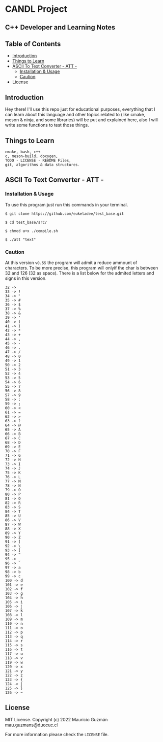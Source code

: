 # CANDL Project <!-- omit in toc -->
## C++ Developer and Learning Notes <!-- omit in toc -->

## Table of Contents <!-- omit in toc -->
- [Introduction](#introduction)
- [Things to Learn](#things-to-learn)
- [ASCII To Text Converter - ATT -](#ascii-to-text-converter---att--)
  - [Installation \& Usage](#installation--usage)
  - [Caution](#caution)
- [License](#license)

## Introduction

Hey there! I'll use this repo just for educational purposes, everything that I can learn about this language and other topics related to (like cmake, meson & ninja, and some libraries) will be put and explained here, also I will write some functions to test those things.

## Things to Learn

``` text
cmake, bash, c++
c, meson-build, doxygen,
TODO - LICENSE - README Files,
git, algorithms & data structures. 
```

## ASCII To Text Converter - ATT -

### Installation & Usage

To use this program just run this commands in your terminal.

`$ git clone https://github.com/eukeladee/test_base.git`

`$ cd test_base/src/`

`$ chmod u+x ./compile.sh`

`$ ./att "text"`

### Caution

At this version `v0.55` the program will admit a reduce ammount of characters. To be more precise, this program will onlyif the char is between 32 and 126 (32 as space). There is a list below for the admited letters and signs in this version.

```
32 ->  
33 -> !
34 -> "
35 -> #
36 -> $
37 -> %
38 -> &
39 -> '
40 -> (
41 -> )
42 -> *
43 -> +
44 -> ,
45 -> -
46 -> .
47 -> /
48 -> 0
49 -> 1
50 -> 2
51 -> 3
52 -> 4
53 -> 5
54 -> 6
55 -> 7
56 -> 8
57 -> 9
58 -> :
59 -> ;
60 -> <
61 -> =
62 -> >
63 -> ?
64 -> @
65 -> A
66 -> B
67 -> C
68 -> D
69 -> E
70 -> F
71 -> G
72 -> H
73 -> I
74 -> J
75 -> K
76 -> L
77 -> M
78 -> N
79 -> O
80 -> P
81 -> Q
82 -> R
83 -> S
84 -> T
85 -> U
86 -> V
87 -> W
88 -> X
89 -> Y
90 -> Z
91 -> [
92 -> \
93 -> ]
94 -> ^
95 -> _
96 -> `
97 -> a
98 -> b
99 -> c
100 -> d
101 -> e
102 -> f
103 -> g
104 -> h
105 -> i
106 -> j
107 -> k
108 -> l
109 -> m
110 -> n
111 -> o
112 -> p
113 -> q
114 -> r
115 -> s
116 -> t
117 -> u
118 -> v
119 -> w
120 -> x
121 -> y
122 -> z
123 -> {
124 -> |
125 -> }
126 -> ~
```

## License

MIT License. Copyright (c) 2022 Mauricio Guzmán mau.guzmans@duocuc.cl

For more information please check the `LICENSE` file.